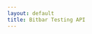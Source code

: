```yaml
---
layout: default
title: Bitbar Testing API
---
```

<meta http-equiv="refresh" content="0; url=http://docs.bitbar.com/testing/-integration/api/examples/">
<link rel="canonical" href="http://docs.bitbar.com/testing/-integration/api/examples/"/>
<meta http-equiv="refresh" content="0; url=http://docs.bitbar.com/testing/api/">
<link rel="canonical" href="http://docs.bitbar.com/testing/api/"/>
